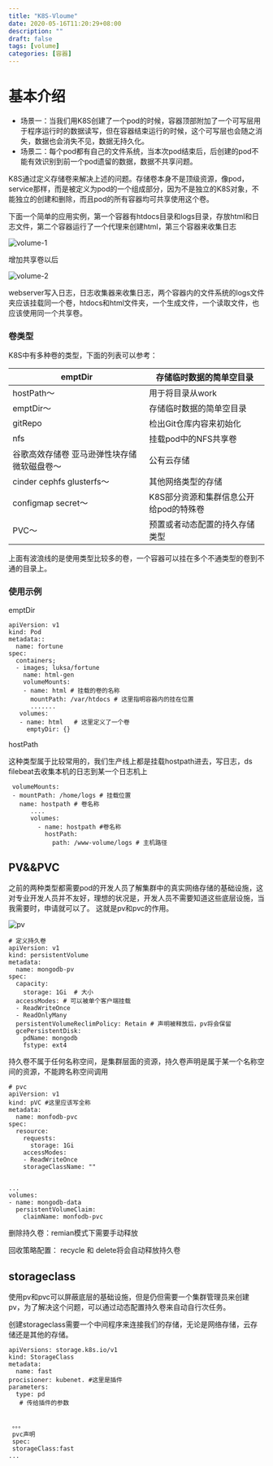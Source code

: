 ```yaml
---
title: "K8S-Vloume"
date: 2020-05-16T11:20:29+08:00
description: ""
draft: false
tags: [volume]
categories: [容器]
---
```


# 基本介绍

- 场景一：当我们用K8S创建了一个pod的时候，容器顶部附加了一个可写层用于程序运行时的数据读写，但在容器结束运行的时候，这个可写层也会随之消失，数据也会消失不见，数据无持久化。
- 场景二：每个pod都有自己的文件系统，当本次pod结束后，后创建的pod不能有效识别到前一个pod遗留的数据，数据不共享问题。

K8S通过定义存储卷来解决上述的问题。存储卷本身不是顶级资源，像pod， service那样，而是被定义为pod的一个组成部分，因为不是独立的K8S对象，不能独立的创建和删除，而且pod的所有容器均可共享使用这个卷。

下面一个简单的应用实例，第一个容器有htdocs目录和logs目录，存放html和日志文件，第二个容器运行了一个代理来创建html，第三个容器来收集日志

![volume-1](http://cdn.oyfacc.cn/k8s/vloume-1.png)

增加共享卷以后

![volume-2](http://cdn.oyfacc.cn/k8s/volume-2.png)

webserver写入日志，日志收集器来收集日志，两个容器内的文件系统的logs文件夹应该挂载同一个卷，htdocs和html文件夹，一个生成文件，一个读取文件，也应该使用同一个共享卷。

### 卷类型

K8S中有多种卷的类型，下面的列表可以参考：

| emptDir                                      | 存储临时数据的简单空目录               |
| -------------------------------------------- | -------------------------------------- |
| hostPath～                                   | 用于将目录从work                       |
| emptDir～                                    | 存储临时数据的简单空目录               |
| gitRepo                                      | 检出Git仓库内容来初始化                |
| nfs                                          | 挂载pod中的NFS共享卷                   |
| 谷歌高效存储卷 亚马逊弹性块存储 微软磁盘卷～ | 公有云存储                             |
| cinder cephfs glusterfs～                    | 其他网络类型的存储                     |
| configmap secret～                           | K8S部分资源和集群信息公开给pod的特殊卷 |
| PVC～                                        | 预置或者动态配置的持久存储类型         |

上面有波浪线的是使用类型比较多的卷，一个容器可以挂在多个不通类型的卷到不通的目录上。

### 使用示例

emptDir

```shell
apiVersion: v1
kind: Pod
metadata::
  name: fortune
spec:
  containers;
  - images; luksa/fortune
    name: html-gen
    volumeMounts:
    - name: html # 挂载的卷的名称
      mountPath: /var/htdocs # 这里指明容器内的挂在位置
      .......
   volumes:
   - name: html   # 这里定义了一个卷
     emptyDir: {}  
```

hostPath

这种类型属于比较常用的，我们生产线上都是挂载hostpath进去，写日志，ds filebeat去收集本机的日志到某一个日志机上

```shell
 volumeMounts:
 - mountPath: /home/logs # 挂载位置
   name: hostpath # 卷名称
      ....
      volumes:
        - name: hostpath #卷名称
          hostPath:
            path: /www-volume/logs # 主机路径
```

## PV&&PVC

之前的两种类型都需要pod的开发人员了解集群中的真实网络存储的基础设施，这对专业开发人员并不友好，理想的状况是，开发人员不需要知道这些底层设施，当我需要时，申请就可以了。 这就是pv和pvc的作用。

![pv](http://cdn.oyfacc.cn/2020-05-23-PVandPVC.png)

```shell
# 定义持久卷
apiVersion: v1
kind: persistentVolume
metadata:
  name: mongodb-pv
spec:
  capacity:
    storage: 1Gi  # 大小
  accessModes: # 可以被单个客户端挂载
  - ReadWriteOnce
  - ReadOnlyMany
  persistentVolumeReclimPolicy: Retain # 声明被释放后，pv将会保留
  gcePersistentDisk:
    pdName: mongodb
    fstype: ext4
```

持久卷不属于任何名称空间，是集群层面的资源，持久卷声明是属于某一个名称空间的资源，不能跨名称空间调用

```shell
# pvc
apiVersion: v1
kind: pVC #这里应该写全称
metadata: 
  name: monfodb-pvc
spec:
  resource:
    requests:
      storage: 1Gi
    accessModes:
    - ReadWriteOnce
    storageClassName: ""
    
    
...
volumes:
- name: mongodb-data
  persistentVolumeClaim:
    claimName: monfodb-pvc
```

删除持久卷：remian模式下需要手动释放

回收策略配置： recycle 和 delete将会自动释放持久卷

## storageclass

使用pv和pvc可以屏蔽底层的基础设施，但是仍但需要一个集群管理员来创建pv，为了解决这个问题，可以通过动态配置持久卷来自动自行次任务。

创建storageclass需要一个中间程序来连接我们的存储，无论是网络存储，云存储还是其他的存储。

```shell
apiVersions: storage.k8s.io/v1
kind: StorageClass
metadata:
  name: fast
procisioner: kubenet. #这里是插件
parameters:
  type: pd
   # 传给插件的参数
  
  
 。。。
 pvc声明
 spec:
 storageClass:fast
...
```

